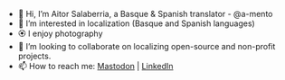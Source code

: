 - 👋 Hi, I’m Aitor Salaberria, a Basque & Spanish translator - @a-mento
- 👀 I’m interested in localization (Basque and Spanish languages)
- 🏵️ I enjoy photography
- 💞️ I’m looking to collaborate on localizing open-source and non-profit projects.
- 📫 How to reach me: [Mastodon](https://mastodon.eus/@a_mento) | [LinkedIn](https://www.linkedin.com/in/aitor-salaberria-raposo-11b06027b)





<!---
a-mento/a-mento is a ✨ special repository because its `README.md` (this file) appears on your GitHub profile.
You can click the Preview link to take a look at your changes.
--->

